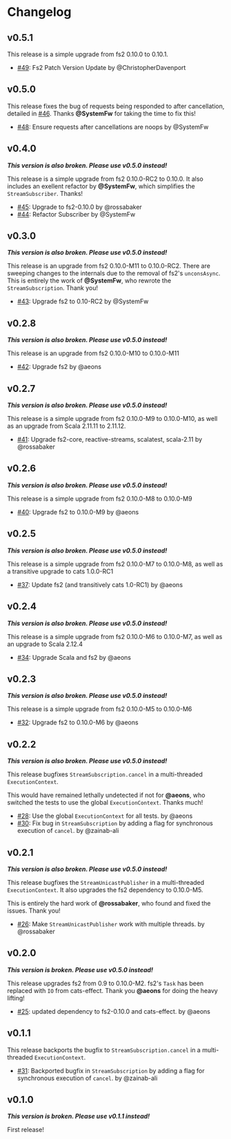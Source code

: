 # Changelog

## v0.5.1

This release is a simple upgrade from fs2 0.10.0 to 0.10.1.

* [#49](https://github.com/zainab-ali/fs2-reactive-streams/pull/49): Fs2 Patch Version Update by @ChristopherDavenport

## v0.5.0

This release fixes the bug of requests being responded to after cancellation, detailed in [#46](https://github.com/zainab-ali/fs2-reactive-streams/issues/46).  Thanks **@SystemFw** for taking the time to fix this!

* [#48](https://github.com/zainab-ali/fs2-reactive-streams/pull/48): Ensure requests after cancellations are noops by @SystemFw

## v0.4.0

**_This version is also broken.  Please use v0.5.0 instead!_**

This release is a simple upgrade from fs2 0.10.0-RC2 to 0.10.0.
It also includes an exellent refactor by **@SystemFw**, which simplifies the `StreamSubscriber`.  Thanks!

* [#45](https://github.com/zainab-ali/fs2-reactive-streams/pull/45): Upgrade to fs2-0.10.0 by @rossabaker
* [#44](https://github.com/zainab-ali/fs2-reactive-streams/pull/44): Refactor Subscriber by @SystemFw

## v0.3.0

**_This version is also broken.  Please use v0.5.0 instead!_**

This release is an upgrade from fs2 0.10.0-M11 to 0.10.0-RC2.
There are sweeping changes to the internals due to the removal of fs2's `unconsAsync`.  This is entirely the work of **@SystemFw**, who rewrote the `StreamSubscription`. Thank you!

* [#43](https://github.com/zainab-ali/fs2-reactive-streams/pull/43): Upgrade fs2 to 0.10-RC2 by @SystemFw

## v0.2.8

**_This version is also broken.  Please use v0.5.0 instead!_**

This release is an upgrade from fs2 0.10.0-M10 to 0.10.0-M11

* [#42](https://github.com/zainab-ali/fs2-reactive-streams/pull/42): Upgrade fs2 by @aeons

## v0.2.7

**_This version is also broken.  Please use v0.5.0 instead!_**

This release is a simple upgrade from fs2 0.10.0-M9 to 0.10.0-M10, as well as an upgrade from Scala 2.11.11 to 2.11.12.

* [#41](https://github.com/zainab-ali/fs2-reactive-streams/pull/41): Upgrade fs2-core, reactive-streams, scalatest, scala-2.11 by @rossabaker

## v0.2.6

**_This version is also broken.  Please use v0.5.0 instead!_**

This release is a simple upgrade from fs2 0.10.0-M8 to 0.10.0-M9

* [#40](https://github.com/zainab-ali/fs2-reactive-streams/pull/40): Upgrade fs2 to 0.10.0-M9 by @aeons


## v0.2.5

**_This version is also broken.  Please use v0.5.0 instead!_**

This release is a simple upgrade from fs2 0.10.0-M7 to 0.10.0-M8, as well as a transitive upgrade to cats 1.0.0-RC1

* [#37](https://github.com/zainab-ali/fs2-reactive-streams/pull/37): Update fs2 (and transitively cats 1.0-RC1) by @aeons

## v0.2.4

**_This version is also broken.  Please use v0.5.0 instead!_**

This release is a simple upgrade from fs2 0.10.0-M6 to 0.10.0-M7, as well as an upgrade to Scala 2.12.4

* [#34](https://github.com/zainab-ali/fs2-reactive-streams/pull/34): Upgrade Scala and fs2 by @aeons

## v0.2.3

**_This version is also broken.  Please use v0.5.0 instead!_**

This release is a simple upgrade from fs2 0.10.0-M5 to 0.10.0-M6

* [#32](https://github.com/zainab-ali/fs2-reactive-streams/pull/32): Upgrade fs2 to 0.10.0-M6 by @aeons

## v0.2.2

**_This version is also broken.  Please use v0.5.0 instead!_**

This release bugfixes `StreamSubscription.cancel` in a multi-threaded `ExecutionContext`.

This would have remained lethally undetected if not for **@aeons**, who switched the tests to use the global `ExecutionContext`.  Thanks much!

* [#28](https://github.com/zainab-ali/fs2-reactive-streams/pull/28): Use the global `ExecutionContext` for all tests.  by @aeons
* [#30](https://github.com/zainab-ali/fs2-reactive-streams/pull/30): Fix bug in `StreamSubscription` by adding a flag for synchronous execution of `cancel`.  by @zainab-ali

## v0.2.1

**_This version is also broken.  Please use v0.5.0 instead!_**

This release bugfixes the `StreamUnicastPublisher` in a multi-threaded `ExecutionContext`.  It also upgrades the fs2 dependency to 0.10.0-M5.

This is entirely the hard work of **@rossabaker**, who found and fixed the issues.  Thank you!

 * [#26](https://github.com/zainab-ali/fs2-reactive-streams/pull/26): Make `StreamUnicastPublisher` work with multiple threads. by @rossabaker

## v0.2.0

**_This version is broken.  Please use v0.5.0 instead!_**

This release upgrades fs2 from 0.9 to 0.10.0-M2.  fs2's `Task` has been replaced with `IO` from cats-effect.
Thank you **@aeons** for doing the heavy lifting!

 * [#25](https://github.com/zainab-ali/fs2-reactive-streams/pull/25): updated dependency to fs2-0.10.0 and cats-effect. by @aeons

## v0.1.1

This release backports the bugfix to `StreamSubscription.cancel` in a multi-threaded `ExecutionContext`.

* [#31](https://github.com/zainab-ali/fs2-reactive-streams/pull/31): Backported bugfix in `StreamSubscription` by adding a flag for synchronous execution of `cancel`.  by @zainab-ali


## v0.1.0

**_This version is broken.  Please use v0.1.1 instead!_**

First release!
